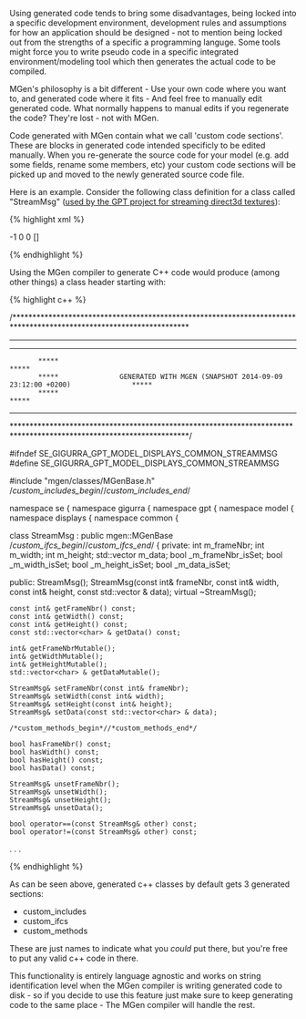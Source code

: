 ---
---

Using generated code tends to bring some disadvantages, being locked into a specific development environment, development rules and assumptions for how an application should be designed - not to mention being locked out from the strengths of a specific a programming languge. Some tools might force you to write pseudo code in a specific integrated environment/modeling tool which then generates the actual code to be compiled.

MGen's philosophy is a bit different - Use your own code where you want to, and generated code where it fits - And feel free to manually edit generated code. What normally happens to manual edits if you regenerate the code? They're lost - not with MGen.

Code generated with MGen contain what we call 'custom code sections'. These are blocks in generated code intended specificly to be edited manually. When you re-generate the source code for your model (e.g. add some fields, rename some members, etc) your custom code sections will be picked up and moved to the newly generated source code file. 

Here is an example. Consider the following class definition for a class called "StreamMsg" ([used by the GPT project for streaming direct3d textures](https://github.com/GiGurra/gpt)):

{% highlight xml %}

<StreamMsg>
  <frameNbr type="int32">-1</frameNbr>
  <width type="int32">0</width>
  <height type="int32">0</height>
  <data type="array[int8]">[]</data>
</StreamMsg>

{% endhighlight %}

Using the MGen compiler to generate C++ code would produce (among other things) a class header starting with:

{% highlight c++ %}

/********************************************************************************************************************
 ********************************************************************************************************************
 ********************************************************************************************************************
           *****                                                                                      *****
           *****               GENERATED WITH MGEN (SNAPSHOT 2014-09-09 23:12:00 +0200)               *****
           *****                                                                                      *****		
 ********************************************************************************************************************
 ********************************************************************************************************************/

#ifndef SE_GIGURRA_GPT_MODEL_DISPLAYS_COMMON_STREAMMSG
#define SE_GIGURRA_GPT_MODEL_DISPLAYS_COMMON_STREAMMSG

#include "mgen/classes/MGenBase.h"
/*custom_includes_begin*//*custom_includes_end*/

namespace se {
namespace gigurra {
namespace gpt {
namespace model {
namespace displays {
namespace common {

class StreamMsg : public mgen::MGenBase /*custom_ifcs_begin*//*custom_ifcs_end*/ {
private:
	int m_frameNbr;
	int m_width;
	int m_height;
	std::vector<char>  m_data;
	bool _m_frameNbr_isSet;
	bool _m_width_isSet;
	bool _m_height_isSet;
	bool _m_data_isSet;

public:
	StreamMsg();
	StreamMsg(const int& frameNbr,
			const int& width,
			const int& height,
			const std::vector<char> & data);
	virtual ~StreamMsg();

	const int& getFrameNbr() const;
	const int& getWidth() const;
	const int& getHeight() const;
	const std::vector<char> & getData() const;

	int& getFrameNbrMutable();
	int& getWidthMutable();
	int& getHeightMutable();
	std::vector<char> & getDataMutable();

	StreamMsg& setFrameNbr(const int& frameNbr);
	StreamMsg& setWidth(const int& width);
	StreamMsg& setHeight(const int& height);
	StreamMsg& setData(const std::vector<char> & data);

	/*custom_methods_begin*//*custom_methods_end*/

	bool hasFrameNbr() const;
	bool hasWidth() const;
	bool hasHeight() const;
	bool hasData() const;

	StreamMsg& unsetFrameNbr();
	StreamMsg& unsetWidth();
	StreamMsg& unsetHeight();
	StreamMsg& unsetData();

	bool operator==(const StreamMsg& other) const;
	bool operator!=(const StreamMsg& other) const;

.
.
.

{% endhighlight %}

As can be seen above, generated c++ classes by default gets 3 generated sections:

 * custom_includes
 * custom_ifcs
 * custom_methods
 
These are just names to indicate what you *could* put there, but you're free to put any valid c++ code in there.

This functionality is entirely language agnostic and works on string identification level when the MGen compiler is writing generated code to disk - so if you decide to use this feature just make sure to keep generating code to the same place - The MGen compiler will handle the rest.

